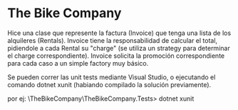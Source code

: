 # The Bike Company

Hice una clase que represente la factura (Invoice) que tenga una lista de los
alquileres (Rentals). Invoice tiene la responsabilidad de calcular el total, pidiendole
a cada Rental su "charge" (se utiliza un strategy para determinar el charge correspondiente). 
Invoice solicita la promoción correspondiente para cada caso a un simple factory muy básico.

Se pueden correr las unit tests mediante Visual Studio, o ejecutando el comando 
dotnet xunit (habiando compilado la solución previamente).

 por ej:	\TheBikeCompany\TheBikeCompany.Tests> dotnet xunit